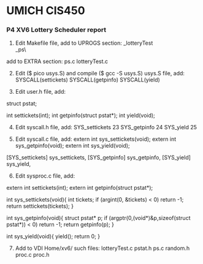 # UMICH CIS450
### P4 XV6 Lottery Scheduler report


1) Edit Makefile file, add to UPROGS section:
_lotteryTest\
_ps\

add to EXTRA section:
ps.c lotteryTest.c

2) Edit ($ pico usys.S) and compile ($ gcc -S usys.S) usys.S file, add:
SYSCALL(settickets)
SYSCALL(getpinfo)
SYSCALL(yield)

3) Edit user.h file, add:

struct pstat;

int settickets(int);
int getpinfo(struct pstat*);
int yield(void);

4) Edit syscall.h file, add:
SYS_settickets 23
SYS_getpinfo 24
SYS_yield 25

5) Edit syscall.c file, add:
extern int sys_settickets(void);
extern int sys_getpinfo(void);
extern int sys_yield(void);

[SYS_settickets]   sys_settickets,
[SYS_getpinfo]     sys_getpinfo,
[SYS_yield]        sys_yield,

6) Edit sysproc.c file, add:

extern int settickets(int);
extern int getpinfo(struct pstat*);

int
sys_settickets(void){
  int tickets;
  if (argint(0, &tickets) < 0) return -1;
  return settickets(tickets);
}

int
sys_getpinfo(void){
  struct pstat* p;
  if (argptr(0,(void*)&p,sizeof(struct pstat*)) < 0) return -1;
  return getpinfo(p);
}

int
sys_yield(void){
  yield();
  return 0;
}

7) Add to VDI Home/xv6/ such files:
lotteryTest.c
pstat.h 
ps.c
random.h
proc.c
proc.h